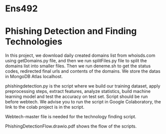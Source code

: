 # Ens492
# Phishing Detection and Finding Technologies

In this project, we download daily created domains list from whoisds.com using getDomains.py file, and then we run splitFiles.py file to split the domains list into smaller files.
Then we run deneme.sh to get the status codes, redirected final urls and contents of the domains. We store the datas in MongoDB Atlas localhost.

phishingdetection.py is the script where we build our training dataset, apply preprocessing steps, extract features, analyze statistics, build machine learning model and test the accuracy on test set. Script should be run before webtech. We advise you to run the script in Google Colaboratory, the link to the colab project is in the script. 

Webtech-master file is needed for the technology finding script.

PhishingDetectionFlow.drawio.pdf shows the flow of the scripts.
